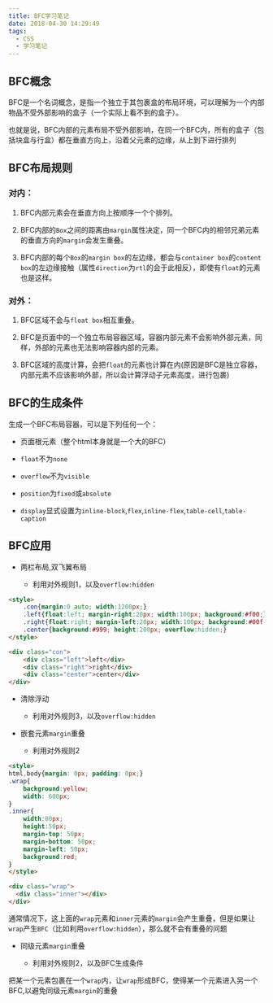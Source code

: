 ```yaml
---
title: BFC学习笔记
date: 2018-04-30 14:29:49
tags:
  - CSS
  - 学习笔记
---
```


## BFC概念

BFC是一个名词概念，是指一个独立于其包裹盒的布局环境，可以理解为一个内部物品不受外部影响的盒子（一个实际上看不到的盒子）。

也就是说，BFC内部的元素布局不受外部影响，在同一个BFC内，所有的盒子（包括块盒与行盒）都在垂直方向上，沿着父元素的边缘，从上到下进行排列

## BFC布局规则

### 对内：

1. BFC内部元素会在垂直方向上按顺序一个个排列。

2. BFC内部的`Box`之间的距离由`margin`属性决定，同一个BFC内的相邻兄弟元素的垂直方向的`margin`会发生重叠。

3. BFC内部的每个`Box`的`margin box`的左边缘，都会与`container box`的`content box`的左边缘接触（属性`direction`为`rtl`的会于此相反），即使有`float`的元素也是这样。

### 对外：

1. BFC区域不会与`float box`相互重叠。

2. BFC是页面中的一个独立布局容器区域，容器内部元素不会影响外部元素，同样，外部的元素也无法影响容器内部的元素。

3. BFC区域的高度计算，会把`float`的元素也计算在内(原因是BFC是独立容器，内部元素不应该影响外部，所以会计算浮动子元素高度，进行包裹)

## BFC的生成条件

生成一个BFC布局容器，可以是下列任何一个：

- 页面根元素（整个html本身就是一个大的BFC）

- `float`不为`none`

- `overflow`不为`visible`

- `position`为`fixed`或`absolute`

- `display`显式设置为`inline-block`,`flex`,`inline-flex`,`table-cell`,`table-caption`

## BFC应用

- 两栏布局,双飞翼布局

    - 利用对外规则1，以及`overflow:hidden`

```HTML
<style>
    .con{margin:0 auto; width:1200px;}
    .left{float:left; margin-right:20px; width:100px; background:#f00;}
    .right{float:right; margin-left:20px; width:100px; background:#00f;}
    .center{background:#999; height:200px; overflow:hidden;}
</style>

<div class="con">
    <div class="left">left</div>
    <div class="right">right</div>
    <div class="center">center</div>
</div>
```

- 清除浮动

    - 利用对外规则3，以及`overflow:hidden`

- 嵌套元素`margin`重叠

    - 利用对外规则2

```HTML
<style>
html,body{margin: 0px; padding: 0px;}
.wrap{
    background:yellow;
    width: 600px;
}
.inner{
    width:80px;
    height:50px;
    margin-top: 50px;
    margin-bottom: 50px;
    margin-left: 50px;
    background:red;
}
</style>

<div class="wrap">
  <div class="inner"></div>
</div>
```

通常情况下，这上面的`wrap`元素和`inner`元素的`margin`会产生重叠，但是如果让`wrap`产生`BFC`（比如利用`overflow:hidden`），那么就不会有重叠的问题

- 同级元素`margin`重叠

    - 利用对外规则2，以及BFC生成条件

把某一个元素包裹在一个`wrap`内，让`wrap`形成BFC，使得某一个元素进入另一个BFC,以避免同级元素`margin`的重叠
